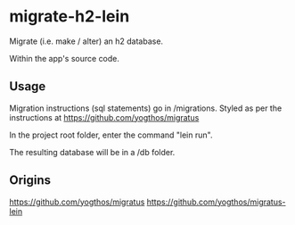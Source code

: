 # migrate-h2-lein

Migrate (i.e. make / alter) an h2 database.

Within the app's source code. 

## Usage

Migration instructions (sql statements) go in /migrations.
Styled as per the instructions at https://github.com/yogthos/migratus

In the project root folder, enter the command "lein run".

The resulting database will be in a /db folder.

## Origins

https://github.com/yogthos/migratus
https://github.com/yogthos/migratus-lein
